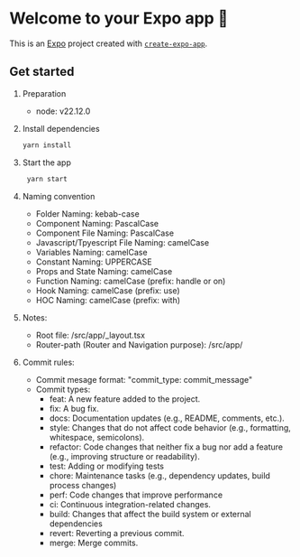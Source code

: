 # Welcome to your Expo app 👋

This is an [Expo](https://expo.dev) project created with [`create-expo-app`](https://www.npmjs.com/package/create-expo-app).

## Get started

1. Preparation

   - node: v22.12.0

2. Install dependencies

   ```bash
   yarn install
   ```

3. Start the app

   ```bash
    yarn start
   ```

4. Naming convention

   - Folder Naming: kebab-case
   - Component Naming: PascalCase
   - Component File Naming: PascalCase
   - Javascript/Tpyescript File Naming: camelCase
   - Variables Naming: camelCase
   - Constant Naming: UPPERCASE
   - Props and State Naming: camelCase
   - Function Naming: camelCase (prefix: handle or on)
   - Hook Naming: camelCase (prefix: use)
   - HOC Naming: camelCase (prefix: with)

5. Notes:

   - Root file: /src/app/\_layout.tsx
   - Router-path (Router and Navigation purpose): /src/app/

6. Commit rules:

   - Commit mesage format: "commit_type: commit_message"
   - Commit types:
     - feat: A new feature added to the project.
     - fix: A bug fix.
     - docs: Documentation updates (e.g., README, comments, etc.).
     - style: Changes that do not affect code behavior (e.g., formatting, whitespace, semicolons).
     - refactor: Code changes that neither fix a bug nor add a feature (e.g., improving structure or readability).
     - test: Adding or modifying tests
     - chore: Maintenance tasks (e.g., dependency updates, build process changes)
     - perf: Code changes that improve performance
     - ci: Continuous integration-related changes.
     - build: Changes that affect the build system or external dependencies
     - revert: Reverting a previous commit.
     - merge: Merge commits.
